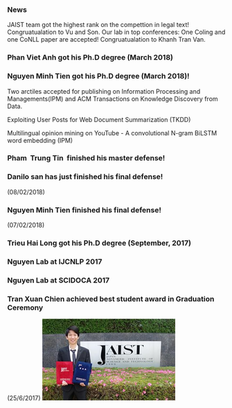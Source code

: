 <markdown>
  
### News
JAIST team got the highest rank on the compettion in legal text!  Congruatualation to Vu and Son.
Our lab in top conferences:  One Coling and one CoNLL paper are accepted!  Congruatualation to Khanh Tran Van. 
### Phan Viet Anh got his Ph.D degree (March 2018)

### Nguyen Minh Tien got his Ph.D degree (March 2018)! 

Two arctiles accepted for publishing on Information Processing and Managements(IPM) and  ACM Transactions on Knowledge Discovery from Data.

Exploiting User Posts for Web Document Summarization (TKDD)  

Multilingual opinion mining on YouTube - A convolutional N-gram BiLSTM word embedding (IPM)

### Pham  Trung Tin  finished his master defense!

### Danilo san has just finished his final defense! 
(08/02/2018)

### Nguyen Minh Tien finished his final defense! 
(07/02/2018)

### Trieu Hai Long got his Ph.D degree (September, 2017)

### Nguyen Lab at IJCNLP 2017

### Nguyen Lab at SCIDOCA 2017


### Tran Xuan Chien achieved best student award in Graduation Ceremony
(25/6/2017)
![Image](img/2017-tran-xuan-chien-best-student-award.jpg)

</markdown>
